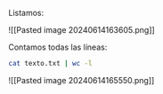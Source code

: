 
Listamos:

![[Pasted image 20240614163605.png]]

Contamos todas las líneas:

```Bash
cat texto.txt | wc -l
```

![[Pasted image 20240614165550.png]]

